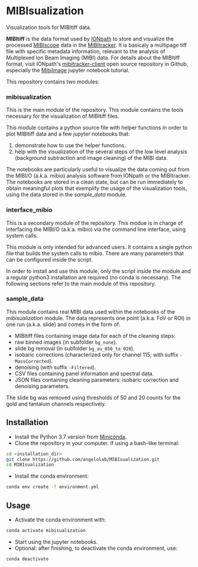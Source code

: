 # MIBIsualization

Visualization tools for MIBItiff data.

**MIBItiff** is the data format used by [IONpath](https://www.ionpath.com) to store and visualize the processed [MIBIscope](https://www.ionpath.com/mibiscope/) data in the [MIBItracker](https://www.ionpath.com/mibitracker/).
It is basicaly a multipage tiff file with specific metadata information, relevant to the analysis of Multiplexed Ion Beam Imaging (MIBI) data.
For details about the MIBItiff format, visit IONpath's [mibitracker-client](https://github.com/ionpath/mibitracker-client) open source repository in Github, especially the [MibiImage](https://github.com/ionpath/mibitracker-client/blob/master/MibiImage_Tutorial.ipynb) jupyter notebook tutorial.

This repository contains two modules:

### mibisualization

This is the main module of the repository. This module contains the tools necessary for the visualization of MIBItiff files.

This module contains a python source file with helper functions in order to plot MIBItiff data and a few jupyter notebooks that:
1. demonstrate how to use the helper functions.
2. help with the visualization of the several steps of the low level analysis (background subtraction and image cleaning) of the MIBI data.

The notebooks are particularly useful to visualize the data coming out from the MIBI/O (a.k.a. mibio) analysis software from IONpath or the MIBItracker.
The notebooks are stored in a clean state, but can be run immediately to obtain meaningful plots that exemplify the usage of the visualization tools, using the data stored in the *sample_data* module.

### interface_mibio

This is a secondary module of the repository. This modue is in charge of interfacing the MIBI/O (a.k.a. mibio) via the command line interface, using system calls.

This module is only intended for advanced users. It contains a single python file that builds the system calls to mibio. There are many parameters that can be configured inside the script.

In order to install and use this module, only the script inside the module and a regular python3 installation are required (no conda is necessary). The following sections refer to the main module of this repository.

### sample_data

This module contains real MIBI data used within the notebooks of the *mibisualization* module.
The data represents one point (a.k.a. FoV or ROI) in one run (a.k.a. slide) and comes in the form of:
- MIBItiff files containing image data for each of the cleaning steps:
 - raw binned images (in subfolder `bg_none`).
 - slide bg removal (in subfolder `bg_au_050_ta_020`).
 - isobaric corrections (characterized only for channel 115; with suffix `-MassCorrected`).
 - denoising (with suffix `-Filtered`).
- CSV files containing panel information and spectral data.
- JSON files containing cleaning parameters: isobaric correction and denoising parameters.

The slide bg was removed using thresholds of 50 and 20 counts for the gold and tantalum channels respectively.

## Installation

- Install the Python 3.7 version from [Miniconda](https://docs.conda.io/en/latest/miniconda.html).
 - Clone the repository in your computer. If using a bash-like terminal:
 ```bash
cd <installation_dir>
git clone https://github.com/angelolab/MIBIsualization.git
cd MIBIsualization
 ```
 - Install the conda environment:
 ```bash
 conda env create -f environment.yml
```

## Usage

- Activate the conda environment with:
```bash
conda activate mibisualization
 ```
 - Start using the jupyter notebooks.
 - Optional: after finishing, to deactivate the conda environment, use:
 ```bash
 conda deactivate
 ```

